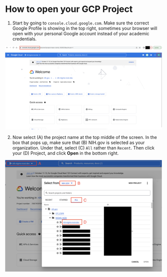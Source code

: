 # How to open your GCP Project

1. Start by going to `console.cloud.google.com`. Make sure the correct Google Profile is showing in the top right, sometimes your browser will open with your personal Google account instead of your academic credentials. 

![screenshot showing GCP console landing page](/images/1_connect_google.png)

2. Now select (A) the project name at the top middle of the screen. In the box that pops up, make sure that (B) NIH.gov is selected as your organization. Under that, select (C) `All` rather than `Recent`. Then click your (D) Project, and click **Open** in the bottom right.

![screenshot showing how to select the appropriate project from the project selection dropbox](/images/2_select_project.png)
